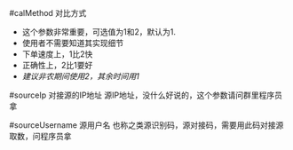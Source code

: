 #calMethod 对比方式
* 这个参数非常重要，可选值为1和2，默认为1.
* 使用者不需要知道其实现细节
* 下单速度上，1比2快
* 正确性上，2比1要好
* *建议非农期间使用2，其余时间用1*

#sourceIp 对接源的IP地址
源IP地址，没什么好说的，这个参数请问群里程序员拿

#sourceUsername 源用户名
也称之类源识别码，源对接码，需要用此码对接源取数，问程序员拿


